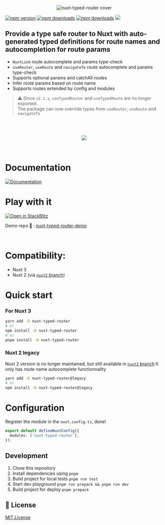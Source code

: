 

<p align="center">
  <img src="https://raw.githubusercontent.com/victorgarciaesgi/nuxt-typed-router/master/.github/images/cover.png" alt="nuxt-typed-router cover">
</p>


[npm-version-src]: https://img.shields.io/npm/v/nuxt-typed-router.svg
[npm-version-href]: https://www.npmjs.com/package/nuxt-typed-router
[npm-downloads-src]: https://img.shields.io/npm/dm/nuxt-typed-router.svg
[npm-total-downloads-src]: https://img.shields.io/npm/dt/nuxt-typed-router.svg
[npm-downloads-href]: https://www.npmjs.com/package/nuxt-typed-router

[![npm version][npm-version-src]][npm-version-href]
[![npm downloads][npm-downloads-src]][npm-downloads-href]
[![npm downloads][npm-total-downloads-src]][npm-downloads-href]
<img src='https://img.shields.io/npm/l/nuxt-typed-router.svg'>

## Provide a type safe router to Nuxt with auto-generated typed definitions for route names and autocompletion for route params

- `NuxtLink` route autocomplete and params type-check 
- `useRouter`, `useRoute` and `navigateTo` route autocomplete and params type-check
- Supports optional params and catchAll routes
- Infer route params based on route name
- Supports routes extended by config and modules

> ⚠️ Since `v2.1.x`, `useTypedRouter` and `useTypedRoute` are no longer exported.   
The package can now override types from `useRouter`, `useRoute` and `navigateTo`

<br/>

<br/>
<p align="center">
  <img src="https://github.com/victorgarciaesgi/nuxt-typed-router/blob/master/.github/images/nuxt-router.gif?raw=true"/>
</p>
<br/>




# Documentation

[![Documentation](https://github.com/victorgarciaesgi/nuxt-typed-router/blob/master/.github/images/redirectDoc.svg?raw=true)](https://nuxt-typed-router.vercel.app/)

# Play with it
[![Open in StackBlitz](https://developer.stackblitz.com/img/open_in_stackblitz.svg)](https://stackblitz.com/edit/github-7e4xvw?file=store/testRouter.ts)

Demo repo 🧪 : [nuxt-typed-router-demo](https://github.com/victorgarciaesgi/nuxt-typed-router-demo)

<br/>

# Compatibility:

- Nuxt 3
- Nuxt 2 (via [`nuxt2` branch](https://github.com/victorgarciaesgi/nuxt-typed-router/tree/nuxt2))



# Quick start

### For Nuxt 3

```bash
yarn add -D nuxt-typed-router
# or
npm install -D nuxt-typed-router
# or
pnpm install -D nuxt-typed-router
```

### Nuxt 2 legacy

Nuxt 2 version is no longer maintained, but still available in [`nuxt2` branch](https://github.com/victorgarciaesgi/nuxt-typed-router/tree/nuxt2)
It only has route name autocomplete functionnality

```bash
yarn add -D nuxt-typed-router@legacy
# or
npm install -D nuxt-typed-router@legacy
```

# Configuration
Register the module in the `nuxt.config.ts`, done!

```ts
export default defineNuxtConfig({
  modules: ['nuxt-typed-router'],
});
```


## Development

1. Clone this repository
2. Install dependencies using `pnpm`
3. Build project for local tests `pnpm run test`
4. Start dev playground `pnpm run prepack && pnpm run dev`
5. Build project for deploy `pnpm prepack`

## 📑 License

[MIT License](./LICENSE)
